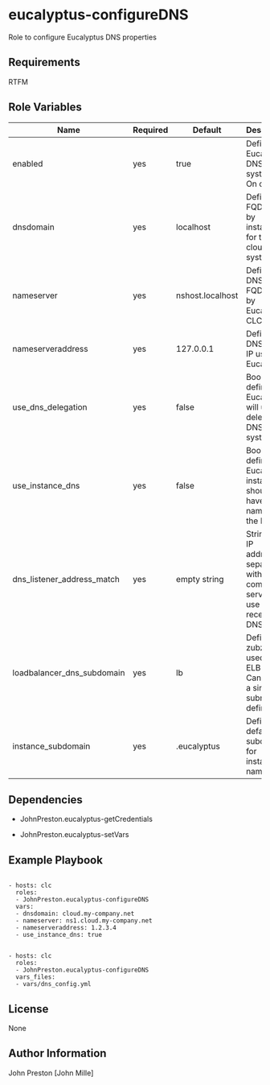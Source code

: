 eucalyptus-configureDNS
=======================

Role to configure Eucalyptus DNS properties

Requirements
------------

RTFM

Role Variables
--------------

| Name | Required | Default | Description
|--- |--- |--- |---
| enabled | yes | true | Defines if Eucalyptus DNS system is On of Off
| dnsdomain | yes | localhost | Defines the FQDN used by instances for the cloud systems
| nameserver | yes | nshost.localhost | Defines the DNS server FQDN used by Eucalyptus CLC
| nameserveraddress | yes | 127.0.0.1 | Defines the DNS server IP used by Eucalyptus
| use_dns_delegation | yes | false | Boolean to define if Eucalyptus will use delegation DNS system
| use_instance_dns | yes | false | Boolean to define if Eucalyptus instances should have a DNS name using the FQDN
| dns_listener_address_match | yes | empty string | String() of IP addresses separated with a comma the server will use to receive DNS quries
| loadbalancer_dns_subdomain | yes | lb | Defines the zubzone used for ELB FQDN. Can only be a single subnzone definition
| instance_subdomain | yes | .eucalyptus | Defines the default subdomain for instances names


Dependencies
------------

- JohnPreston.eucalyptus-getCredentials

- JohnPreston.eucalyptus-setVars

Example Playbook
----------------

```

- hosts: clc
  roles:
  - JohnPreston.eucalyptus-configureDNS
  vars:
  - dnsdomain: cloud.my-company.net
  - nameserver: ns1.cloud.my-company.net
  - nameserveraddress: 1.2.3.4
  - use_instance_dns: true

```

```

- hosts: clc
  roles:
  - JohnPreston.eucalyptus-configureDNS
  vars_files:
  - vars/dns_config.yml

```



License
-------

None

Author Information
------------------

John Preston [John Mille]


